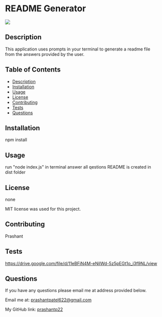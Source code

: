 
 # README Generator
    
 <img src="https://img.shields.io/badge/license-MIT-blue"/>
    
  ## Description
  This application uses prompts in your terminal to generate a readme file from the answers provided by the user.
    
  ## Table of Contents
  - [Description](#description)
  - [Installation](#installation)
  - [Usage](#usage)
  - [License](#license)
  - [Contributing](#contributing)
  - [Tests](#tests)
  - [Questions](#questions)
    
  ## Installation
  npm install

  ## Usage
  run "node index.js" in terminal
  answer all qestions
  README is created in dist folder
    
  ## License
  none
    
  MIT license was used for this project.

  ## Contributing
  Prashant

  ## Tests
  https://drive.google.com/file/d/11eBFiN4M-eNilWd-5z5pEGt1o_i3f9NL/view
    
  ## Questions
  If you have any questions please email me at address provided below.
    
  Email me at: [prashantpatel622@gmail.com](prashantpatel622@gmail.com)

  My GitHub link: [prashantp22](https://github.com/prashantp22)